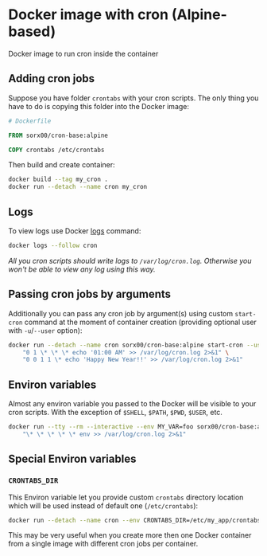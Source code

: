 # Docker image with cron (Alpine-based)

Docker image to run cron inside the container

## Adding cron jobs

Suppose you have folder `crontabs` with your cron scripts. The only thing you have to do is copying this folder into the Docker image:

```Dockerfile
# Dockerfile

FROM sorx00/cron-base:alpine

COPY crontabs /etc/crontabs
```

Then build and create container:

```bash
docker build --tag my_cron .
docker run --detach --name cron my_cron
```

## Logs

To view logs use Docker [logs](https://docs.docker.com/engine/reference/commandline/logs/) command:

```bash
docker logs --follow cron
```

*All you cron scripts should write logs to `/var/log/cron.log`. Otherwise you won't be able to view any log using this way.*

## Passing cron jobs by arguments

Additionally you can pass any cron job by argument(s) using custom `start-cron` command at the moment of container creation (providing optional user with `-u`/`--user` option):

```bash
docker run --detach --name cron sorx00/cron-base:alpine start-cron --user www-data \
    "0 1 \* \* \* echo '01:00 AM' >> /var/log/cron.log 2>&1" \
    "0 0 1 1 \* echo 'Happy New Year!!' >> /var/log/cron.log 2>&1"
```

## Environ variables

Almost any environ variable you passed to the Docker will be visible to your cron scripts. With the exception of `$SHELL`, `$PATH`, `$PWD`, `$USER`, etc.

```bash
docker run --tty --rm --interactive --env MY_VAR=foo sorx00/cron-base:alpine start-cron \
    "\* \* \* \* \* env >> /var/log/cron.log 2>&1"
```

## Special Environ variables

### `CRONTABS_DIR`

This Environ variable let you provide custom `crontabs` directory location which will be used instead of default one (`/etc/crontabs`):

```bash
docker run --detach --name cron --env CRONTABS_DIR=/etc/my_app/crontabs sorx00/cron-base:alpine
```

This may be very useful when you create more then one Docker container from a single image with different cron jobs per container.
